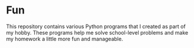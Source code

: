 # Fun
This repository contains various Python programs that I created as part of my hobby. These programs help me solve school-level problems and make my homework a little more fun and manageable.
